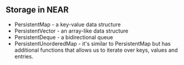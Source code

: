 ## Storage in NEAR

- PersistentMap - a key-value data structure
- PersistentVector - an array-like data structure
- PersistentDeque - a bidirectional queue
- PersistentUnorderedMap - it's similar to PersistentMap but has additional functions that allows us to iterate over keys, values and entries.